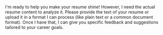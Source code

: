I'm ready to help you make your resume shine!  However, I need the actual resume content to analyze it. Please provide the text of your resume or upload it in a format I can process (like plain text or a common document format). Once I have that, I can give you specific feedback and suggestions tailored to your career goals.